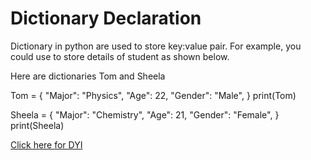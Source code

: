 # Dictionary Declaration

Dictionary in python are used to store key:value pair. For example, you could use to store details of student as shown below. 

Here are dictionaries Tom and Sheela

Tom = {
  "Major": "Physics",
  "Age": 22,
  "Gender": "Male",
}
print(Tom)


Sheela = {
  "Major": "Chemistry",
  "Age": 21,
  "Gender": "Female",
}
print(Sheela)

[Click here for DYI](https://colab.research.google.com/github/pythoncoder100/practice/blob/master/Dictionary%20Declaration.ipynb)

